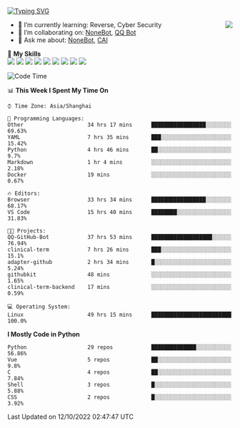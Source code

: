 [![Typing SVG](https://readme-typing-svg.herokuapp.com?size=25&duration=2500&color=8C43EA&vCenter=true&width=200&height=40&lines=Hi+there+%F0%9F%91%8B%F0%9F%8F%BB;I'm+yanyongyu)](https://git.io/typing-svg)

<a href="#">
  <img align="right" src="https://github-readme-stats.vercel.app/api?username=yanyongyu&count_private=true&show_icons=true&bg_color=15,f2f7fd,E0EAFC" />
</a>

- 🌱 I’m currently learning: Reverse, Cyber Security
- 👯 I’m collaborating on: [NoneBot](https://github.com/nonebot), [QQ Bot](https://github.com/Mrs4s/go-cqhttp)
- 💬 Ask me about: [NoneBot](https://github.com/nonebot), [CAI](https://github.com/cscs181/CAI)

🌟 **My Skills**  
![](https://img.shields.io/badge/-Python-3e74a2?style=flat-square&logo=Python&logoColor=fff)
![](https://img.shields.io/badge/-Node.js-339933?style=flat-square&logo=Node.js&logoColor=fff)
![](https://img.shields.io/badge/-Vue-4fc08d?style=flat-square&logo=Vue.js&logoColor=fff)
![](https://img.shields.io/badge/-React-2d98ce?style=flat-square&logo=React&logoColor=fff)
![](https://img.shields.io/badge/-Docker-2496ED?style=flat-square&logo=Docker&logoColor=fff)
![](https://img.shields.io/badge/-Linux-000000?style=flat-square&logo=Linux&logoColor=fff)
![](https://img.shields.io/badge/-MySQL-4479A1?style=flat-square&logo=MySQL&logoColor=fff)
![](https://img.shields.io/badge/-Redis-DC382D?style=flat-square&logo=Redis&logoColor=fff)
![](https://img.shields.io/badge/-MongoDB-47A248?style=flat-square&logo=MongoDB&logoColor=fff)

<!--START_SECTION:waka-->
![Code Time](http://img.shields.io/badge/Code%20Time-2%2C993%20hrs%2044%20mins-blue)

📊 **This Week I Spent My Time On** 

```text
⌚︎ Time Zone: Asia/Shanghai

💬 Programming Languages: 
Other                    34 hrs 17 mins      █████████████████░░░░░░░░   69.63% 
YAML                     7 hrs 35 mins       ███░░░░░░░░░░░░░░░░░░░░░░   15.42% 
Python                   4 hrs 46 mins       ██░░░░░░░░░░░░░░░░░░░░░░░   9.7% 
Markdown                 1 hr 4 mins         ░░░░░░░░░░░░░░░░░░░░░░░░░   2.18% 
Docker                   19 mins             ░░░░░░░░░░░░░░░░░░░░░░░░░   0.67%

🔥 Editors: 
Browser                  33 hrs 34 mins      █████████████████░░░░░░░░   68.17% 
VS Code                  15 hrs 40 mins      ████████░░░░░░░░░░░░░░░░░   31.83%

🐱‍💻 Projects: 
QQ-GitHub-Bot            37 hrs 53 mins      ███████████████████░░░░░░   76.94% 
clinical-term            7 hrs 26 mins       ███░░░░░░░░░░░░░░░░░░░░░░   15.1% 
adapter-github           2 hrs 34 mins       █░░░░░░░░░░░░░░░░░░░░░░░░   5.24% 
githubkit                48 mins             ░░░░░░░░░░░░░░░░░░░░░░░░░   1.65% 
clinical-term-backend    17 mins             ░░░░░░░░░░░░░░░░░░░░░░░░░   0.59%

💻 Operating System: 
Linux                    49 hrs 15 mins      █████████████████████████   100.0%

```

**I Mostly Code in Python** 

```text
Python                   29 repos            ██████████████░░░░░░░░░░░   56.86% 
Vue                      5 repos             ██░░░░░░░░░░░░░░░░░░░░░░░   9.8% 
C                        4 repos             ██░░░░░░░░░░░░░░░░░░░░░░░   7.84% 
Shell                    3 repos             █░░░░░░░░░░░░░░░░░░░░░░░░   5.88% 
CSS                      2 repos             █░░░░░░░░░░░░░░░░░░░░░░░░   3.92%

```



 Last Updated on 12/10/2022 02:47:47 UTC
<!--END_SECTION:waka-->
